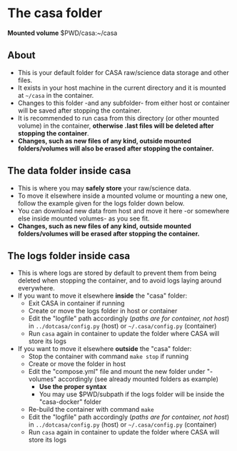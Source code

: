 # The casa folder

**Mounted volume** $PWD/casa:~/casa

## About

* This is your default folder for CASA raw/science data storage and other files.
* It exists in your host machine in the current directory and it is mounted at `~/casa` in the container.
* Changes to this folder -and any subfolder- from either host or container will be saved after stopping the container.
* It is recommended to run casa from this directory (or other mounted volume) in the container, **otherwise .last files will be deleted after stopping the container**.
* **Changes, such as new files of any kind, outside mounted folders/volumes will also be erased after stopping the container.**

## The data folder inside casa

* This is where you may **safely store** your raw/science data.
* To move it elsewhere inside a mounted volume or mounting a new one, follow the example given for the logs folder down below.
* You can download new data from host and move it here -or somewhere else inside mounted volumes- as you see fit.
* **Changes, such as new files of any kind, outside mounted folders/volumes will be erased after stopping the container.**

## The logs folder inside casa

* This is where logs are stored by default to prevent them from being deleted when stopping the container, and to avoid logs laying around everywhere.
* If you want to move it elsewhere **inside** the "casa" folder:
    * Exit CASA in container if running
    * Create or move the logs folder in host or container
    * Edit the "logfile" path accordingly (*paths are for container, not host*) in `../dotcasa/config.py` (host) or `~/.casa/config.py` (container)
    * Run `casa` again in container to update the folder where CASA will store its logs
* If you want to move it elsewhere **outside** the "casa" folder:
    * Stop the container with command `make stop` if running
    * Create or move the folder in host
    * Edit the "compose.yml" file and mount the new folder under "-volumes" accordingly (see already mounted folders as example)
        * **Use the proper syntax**
        * You may use $PWD/subpath if the logs folder will be inside the "casa-docker" folder
    * Re-build the container with command `make`
    * Edit the "logfile" path accordingly (*paths are for container, not host*) in `../dotcasa/config.py` (host) or `~/.casa/config.py` (container)
    * Run `casa` again in container to update the folder where CASA will store its logs
